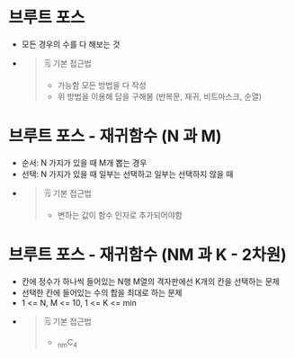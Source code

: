 # 브루트 포스
- 모든 경우의 수를 다 해보는 것
- > 🗒️ 기본 접근법  
  > - 가능함 모든 방법을 다 작성
  > - 위 방법을 이용해 답을 구해봄 (반복문, 재귀, 비트마스크, 순열)

# 브루트 포스 - 재귀함수 (N 과 M)
- 순서: N 가지가 있을 때 M개 뽑는 경우 
- 선택: N 가지가 있을 때 일부는 선택하고 일부는 선택하지 않을 때
- > 🗒️ 기본 접근법
  > - 변하는 값이 함수 인자로 추가되어야함

# 브루트 포스 - 재귀함수 (NM 과 K - 2차원)
- 칸에 정수가 하나씩 들어있는 N행 M열의 격자판에선 K개의 칸을 선택하는 문제
- 선택한 칸에 들어있는 수의 합을 최대로 하는 문제
- 1 <= N, M <= 10, 1 <= K <= min
- > 🗒️ 기본 접근법
  > - <sub>nm</sub>C<sub>4</sub>
